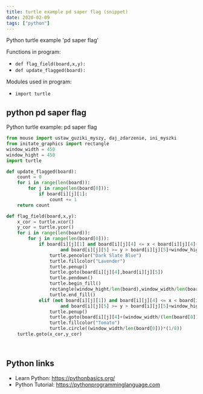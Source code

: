```yaml
---
title: turtle example pd saper flag (snippet)
date: 2020-02-09
tags: ["python"]
---
```

Python turtle example 'pd saper flag'

Functions in program: 
* `def flag_field(board,x,y):`
* `def update_flagged(board):`

Modules used in program: 
* `import turtle`

## python pd saper flag

Python turtle example: pd saper flag

```python
from mouse import ustaw_guziki_myszy, daj_zdarzenie, ini_myszki
from initate_graphics import rectangle
window_width = 450
window_hight = 450
import turtle

def update_flagged(board):
    count = 0
    for i in range(len(board)):
        for j in range(len(board[0])):
            if board[i][j][1]:
                count += 1
    return count

def flag_field(board,x,y):
    x_cor = turtle.xcor()
    y_cor = turtle.ycor()
    for i in range(len(board)):
        for j in range(len(board[0])):
            if board[i][j][1] and board[i][j][4] <= x < board[i][j][4]+window_width/len(board[0])\
                    and board[i][j][5] >= y > board[i][j][5]+window_hight/len(board):
                turtle.pencolor("Dark Slate Blue")
                turtle.fillcolor("Lavender")
                turtle.penup()
                turtle.goto(board[i][j][4],board[i][j][5])
                turtle.pendown()
                turtle.begin_fill()
                rectangle(window_hight/len(board),window_width/len(board[0]))
                turtle.end_fill()
            elif (not board[i][j][1]) and board[i][j][4] <= x < board[i][j][4]+window_width/len(board[0])\
                    and board[i][j][5] >= y > board[i][j][5]+window_hight/len(board):
                turtle.penup()
                turtle.goto(board[i][j][4]+(window_width/(len(board[0]))*(5/8)),board[i][j][5]+(window_hight/(2*len(board))))
                turtle.fillcolor("Tomato")
                turtle.circle((window_width/len(board[0]))*(1/8))
    turtle.goto(x_cor,y_cor)




```

## Python links

- Learn Python: https://pythonbasics.org/
- Python Tutorial: https://pythonprogramminglanguage.com
